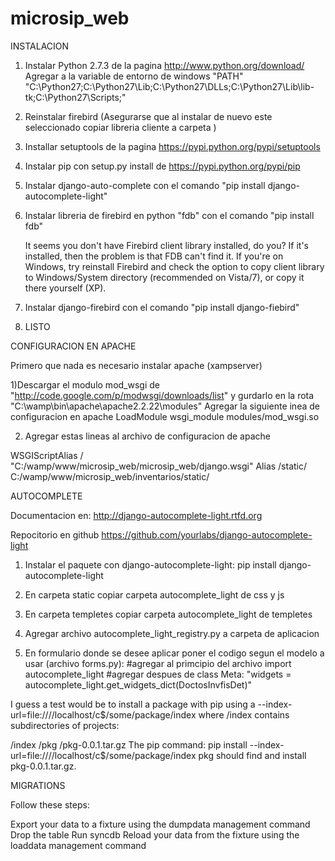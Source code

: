 microsip_web
============

INSTALACION

1) Instalar Python 2.7.3 de la pagina http://www.python.org/download/
	Agregar a la variable de entorno de windows "PATH" 
	"C:\Python27;C:\Python27\Lib;C:\Python27\DLLs;C:\Python27\Lib\lib-tk;C:\Python27\Scripts;"
2) Reinstalar firebird (Asegurarse que al instalar de nuevo este seleccionado copiar libreria cliente a carpeta <sistem>)

3) Installar setuptools de la pagina https://pypi.python.org/pypi/setuptools

4) Instalar pip con setup.py install de https://pypi.python.org/pypi/pip

5) Instalar django-auto-complete con el comando "pip install django-autocomplete-light"

6) Instalar libreria de firebird en python "fdb" con el comando "pip install fdb"
	
	It seems you don't have Firebird client library installed, do you? If
	it's installed, then the problem is that FDB can't find it. If you're on
	Windows, try reinstall Firebird and check the option to copy client
	library to Windows/System directory (recommended on Vista/7), or copy it
	there yourself (XP).
	
7) Instalar django-firebird con el comando "pip install django-fiebird"

8) LISTO

CONFIGURACION EN APACHE

Primero que nada es necesario instalar apache (xampserver)

1)Descargar el modulo mod_wsgi de "http://code.google.com/p/modwsgi/downloads/list" y gurdarlo en la rota "C:\wamp\bin\apache\apache2.2.22\modules"
  Agregar la siguiente inea de configuracion en apache 
  LoadModule wsgi_module modules/mod_wsgi.so

2) Agregar estas lineas al archivo de configuracion de apache 
  
  WSGIScriptAlias / "C:/wamp/www/microsip_web/microsip_web/django.wsgi"
  Alias /static/ C:/wamp/www/microsip_web/inventarios/static/

AUTOCOMPLETE

Documentacion en: http://django-autocomplete-light.rtfd.org

Repocitorio en github https://github.com/yourlabs/django-autocomplete-light


1) Instalar el paquete con django-autocomplete-light:
	pip install django-autocomplete-light

2) En carpeta static copiar carpeta autocomplete_light de css y js

3) En carpeta templetes copiar carpeta autocomplete_light de templetes

4) Agregar archivo autocomplete_light_registry.py a carpeta de aplicacion

5) En formulario donde se desee aplicar poner el codigo segun el modelo a usar (archivo forms.py):
	#agregar al primcipio del archivo
	import autocomplete_light
	#agregar despues de class Meta:
  	"widgets = autocomplete_light.get_widgets_dict(DoctosInvfisDet)"





I guess a test would be to install a package with pip using a --index-url=file:////localhost/c$/some/package/index where /index contains subdirectories of projects:

/index
/pkg
/pkg-0.0.1.tar.gz
The pip command: pip install --index-url=file:////localhost/c$/some/package/index pkg should find and install pkg-0.0.1.tar.gz.

MIGRATIONS

Follow these steps:

Export your data to a fixture using the dumpdata management command
Drop the table
Run syncdb
Reload your data from the fixture using the loaddata management command



